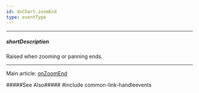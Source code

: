 ```yaml
---
id: dxChart.zoomEnd
type: eventType
---
```

---
##### shortDescription
Raised when zooming or panning ends.

---
Main article: [onZoomEnd](/api-reference/20%20Data%20Visualization%20Widgets/dxChart/1%20Configuration/onZoomEnd.md '/Documentation/ApiReference/Data_Visualization_Widgets/dxChart/Configuration/#onZoomEnd')

#####See Also#####
#include common-link-handleevents